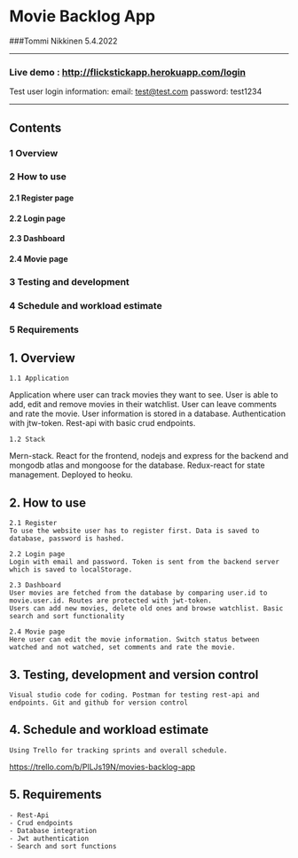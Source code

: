# Movie Backlog App

###Tommi Nikkinen 5.4.2022

----
### Live demo : http://flickstickapp.herokuapp.com/login

Test user login information:
email: test@test.com
password: test1234

----

## Contents

### 1 Overview	
### 2 How to use	
#### 2.1 Register page	
#### 2.2 Login page
#### 2.3 Dashboard
#### 2.4 Movie page
### 3 Testing and development	
### 4 Schedule and workload estimate	
### 5 Requirements	


## 1. Overview
	1.1 Application
Application where user can track movies they want to see. User is able to add, edit and remove movies in their watchlist. User can leave comments and rate the movie. User information is stored in a database. Authentication with jtw-token. Rest-api with basic crud endpoints.

	1.2 Stack
	
Mern-stack. React for the frontend, nodejs and express for the backend and mongodb atlas and mongoose for the database. Redux-react for state management. Deployed to heoku.


## 2. How to use

	2.1 Register
	To use the website user has to register first. Data is saved to database, password is hashed.
	
	2.2 Login page
	Login with email and password. Token is sent from the backend server which is saved to localStorage. 

	2.3 Dashboard
	User movies are fetched from the database by comparing user.id to movie.user.id. Routes are protected with jwt-token. 
	Users can add new movies, delete old ones and browse watchlist. Basic search and sort functionality
	
	2.4 Movie page
	Here user can edit the movie information. Switch status between watched and not watched, set comments and rate the movie.



## 3. Testing, development and version control

	Visual studio code for coding. Postman for testing rest-api and endpoints. Git and github for version control

## 4. Schedule and workload estimate

	Using Trello for tracking sprints and overall schedule.
	
https://trello.com/b/PlLJs19N/movies-backlog-app


## 5. Requirements

	- Rest-Api
	- Crud endpoints
	- Database integration
	- Jwt authentication
	- Search and sort functions

